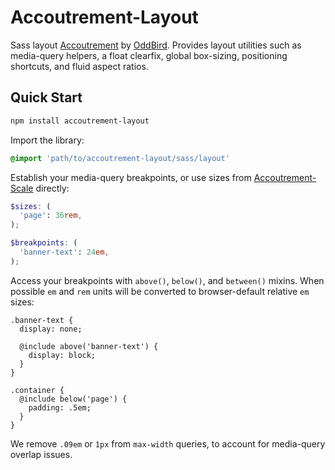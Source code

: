 Accoutrement-Layout
===================

Sass layout [Accoutrement][accoutrement]
by [OddBird][oddbird].
Provides layout utilities
such as media-query helpers,
a float clearfix,
global box-sizing,
positioning shortcuts,
and fluid aspect ratios.

[accoutrement]: http://oddbird.net/accoutrement/
[oddbird]: http://oddbird.net/


Quick Start
-----------

```bash
npm install accoutrement-layout
```

Import the library:

```scss
@import 'path/to/accoutrement-layout/sass/layout'
```

Establish your media-query breakpoints,
or use sizes from [Accoutrement-Scale][scale] directly:

```scss
$sizes: (
  'page': 36rem,
);

$breakpoints: (
  'banner-text': 24em,
);
```

Access your breakpoints with
`above()`, `below()`, and `between()` mixins.
When possible `em` and `rem` units will be converted to
browser-default relative `em` sizes:

```
.banner-text {
  display: none;

  @include above('banner-text') {
    display: block;
  }
}

.container {
  @include below('page') {
    padding: .5em;
  }
}
```

We remove `.09em` or `1px`
from `max-width` queries,
to account for media-query overlap issues.

[scale]: http://oddbird.net/accoutrement-scale/sassdoc/
